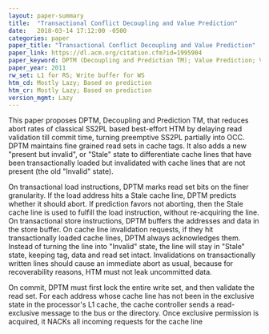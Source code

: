 ```yaml
---
layout: paper-summary
title:  "Transactional Conflict Decoupling and Value Prediction"
date:   2018-03-14 17:12:00 -0500
categories: paper
paper_title: "Transactional Conflict Decoupling and Value Prediction"
paper_link: https://dl.acm.org/citation.cfm?id=1995904
paper_keyword: DPTM (Decoupling and Prediction TM); Value Prediction; Validation
paper_year: 2011
rw_set: L1 for RS; Write buffer for WS
htm_cd: Mostly Lazy; Based on prediction
htm_cr: Mostly Lazy; Based on prediction
version_mgmt: Lazy
---
```


This paper proposes DPTM, Decoupling and Prediction TM, that reduces abort rates of classical SS2PL based best-effort HTM
by delaying read validation till commit time, turning preemptive SS2PL partially into OCC. DPTM maintains fine 
grained read sets in cache tags. It also adds a new "present but invalid", or "Stale" state to differentiate cache lines 
that have been transactionally loaded but invalidated with cache lines that are not present (the old "Invalid" state). 

On transactional load instructions, DPTM marks read set bits on the finer granularity. If the load address hits a Stale
cache line, DPTM predicts whether it should abort. If prediction favors not aborting, then the Stale cache line is used
to fulfill the load instruction, without re-acquiring the line. On transactional store instructions, 
DPTM buffers the addresses and data in the store buffer. On cache line invalidation requests, if they hit transactionally
loaded cache lines, DPTM always acknowledges them. Instead of turning the line into "Invalid" state, the line will stay in "Stale" 
state, keeping tag, data and read set intact. Invalidations on transactionally written lines should cause an immediate abort
as usual, because for recoverability reasons, HTM must not leak uncommitted data. 

On commit, DPTM must first lock the entire write set, and then validate the read set.
For each address whose cache line has not been in the exclusive state in the processor's L1 cache, the cache controller
sends a read-exclusive message to the bus or the directory. Once exclusive permission is acquired, it NACKs all 
incoming requests for the cache line